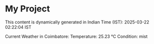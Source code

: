 # My Project

This content is dynamically generated in Indian Time (IST): 2025-03-22 02:22:04 IST


Current Weather in Coimbatore:
Temperature: 25.23 °C
Condition: mist
